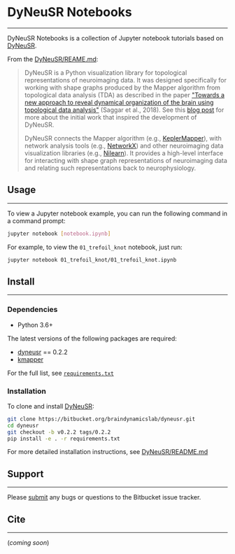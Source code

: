# DyNeuSR Notebooks
-------------------

DyNeuSR Notebooks is a collection of Jupyter notebook tutorials based on [DyNeuSR](https://bitbucket.org/braindynamicslab/dyneusr/).

From the [DyNeuSR/REAME.md](https://bitbucket.org/braindynamicslab/dyneusr/README.md):

> DyNeuSR is a Python visualization library for topological representations of neuroimaging data. It was designed specifically for working with shape graphs produced by the Mapper algorithm from topological data analysis (TDA) as described in the paper ["Towards a new approach to reveal dynamical organization of the brain using topological data analysis"](https://www.nature.com/articles/s41467-018-03664-4) (Saggar et al., 2018). See this [blog post](https://bdl.stanford.edu/blog/tda-cme-paper/) for more about the initial work that inspired the development of DyNeuSR.  
>
> DyNeuSR connects the Mapper algorithm (e.g., [KeplerMapper](https://kepler-mapper.scikit-tda.org)), with network analysis tools (e.g., [NetworkX](https://networkx.github.io/)) and other neuroimaging data visualization libraries (e.g., [Nilearn](https://nilearn.github.io/)). It provides a high-level interface for interacting with shape graph representations of neuroimaging data and relating such representations back to neurophysiology.


## Usage
--------

To view a Jupyter notebook example, you can run the following command in a command prompt:
```bash
jupyter notebook [notebook.ipynb]
```

For example, to view the `01_trefoil_knot` notebook, just run:
```bash
jupyter notebook 01_trefoil_knot/01_trefoil_knot.ipynb
```



## Install
----------

### Dependencies

- Python 3.6+

The latest versions of the following packages are required:

-  [dyneusr](https://bitbucket.org/braindynamicslab/dyneusr/) == 0.2.2
-  [kmapper](kepler-mapper.scikit-tda.org)

For the full list, see [`requirements.txt`](https://bitbucket.org/braindynamicslab/dyneusr-notebooks/requirements.txt)


### Installation

To clone and install [DyNeuSR](https://bitbucket.org/braindynamicslab/dyneusr/):
```bash
git clone https://bitbucket.org/braindynamicslab/dyneusr.git
cd dyneusr
git checkout -b v0.2.2 tags/0.2.2
pip install -e . -r requirements.txt
```

For more detailed installation instructions, see [DyNeuSR/README.md](https://bitbucket.org/braindynamicslab/dyneusr/README.md)




## Support
----------

Please [submit](https://bitbucket.org/braindynamicslab/dyneusr-notebooks/issues/new) any bugs or questions to the Bitbucket issue tracker.



## Cite
-------

(*coming soon*)

